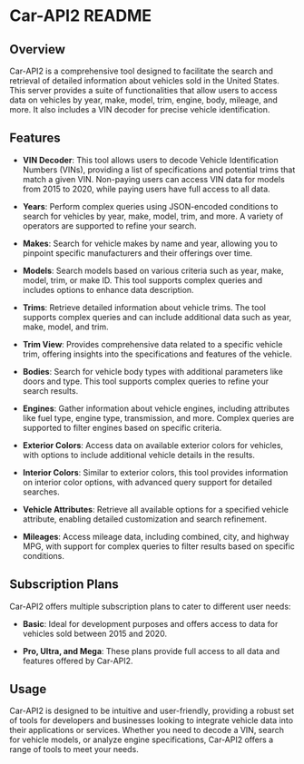 # Car-API2 README

## Overview

Car-API2 is a comprehensive tool designed to facilitate the search and retrieval of detailed information about vehicles sold in the United States. This server provides a suite of functionalities that allow users to access data on vehicles by year, make, model, trim, engine, body, mileage, and more. It also includes a VIN decoder for precise vehicle identification.

## Features

- **VIN Decoder**: This tool allows users to decode Vehicle Identification Numbers (VINs), providing a list of specifications and potential trims that match a given VIN. Non-paying users can access VIN data for models from 2015 to 2020, while paying users have full access to all data.

- **Years**: Perform complex queries using JSON-encoded conditions to search for vehicles by year, make, model, trim, and more. A variety of operators are supported to refine your search.

- **Makes**: Search for vehicle makes by name and year, allowing you to pinpoint specific manufacturers and their offerings over time.

- **Models**: Search models based on various criteria such as year, make, model, trim, or make ID. This tool supports complex queries and includes options to enhance data description.

- **Trims**: Retrieve detailed information about vehicle trims. The tool supports complex queries and can include additional data such as year, make, model, and trim.

- **Trim View**: Provides comprehensive data related to a specific vehicle trim, offering insights into the specifications and features of the vehicle.

- **Bodies**: Search for vehicle body types with additional parameters like doors and type. This tool supports complex queries to refine your search results.

- **Engines**: Gather information about vehicle engines, including attributes like fuel type, engine type, transmission, and more. Complex queries are supported to filter engines based on specific criteria.

- **Exterior Colors**: Access data on available exterior colors for vehicles, with options to include additional vehicle details in the results.

- **Interior Colors**: Similar to exterior colors, this tool provides information on interior color options, with advanced query support for detailed searches.

- **Vehicle Attributes**: Retrieve all available options for a specified vehicle attribute, enabling detailed customization and search refinement.

- **Mileages**: Access mileage data, including combined, city, and highway MPG, with support for complex queries to filter results based on specific conditions.

## Subscription Plans

Car-API2 offers multiple subscription plans to cater to different user needs:

- **Basic**: Ideal for development purposes and offers access to data for vehicles sold between 2015 and 2020.

- **Pro, Ultra, and Mega**: These plans provide full access to all data and features offered by Car-API2.

## Usage

Car-API2 is designed to be intuitive and user-friendly, providing a robust set of tools for developers and businesses looking to integrate vehicle data into their applications or services. Whether you need to decode a VIN, search for vehicle models, or analyze engine specifications, Car-API2 offers a range of tools to meet your needs.